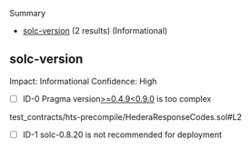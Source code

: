 Summary
 - [solc-version](#solc-version) (2 results) (Informational)
## solc-version
Impact: Informational
Confidence: High
 - [ ] ID-0
Pragma version[>=0.4.9<0.9.0](test_contracts/hts-precompile/HederaResponseCodes.sol#L2) is too complex

test_contracts/hts-precompile/HederaResponseCodes.sol#L2


 - [ ] ID-1
solc-0.8.20 is not recommended for deployment

